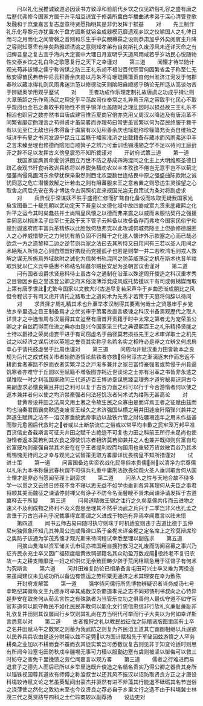 <!-- { "loadSidebar": true } -->
　　问以礼化民推诚致道必因读书方致淳和验前代乡饮之仪见跻俗礼容之盛有唐之后歴代弗修今国家方属于升平俎豆谅宜于修袭所冀白华播曲诱孝弟于深心清管登歌发融和于庶彚嘉言复古虚意待贤愿指明其是非仍发挥于损益
　　对
　　先王制作礼乐化导黎元亦犹置水于盘方圆斯就镕金成器模范靡遗观乡饮之仪喻国人之礼俾日而习之月而化之闻管磬之音则和乐生乎中矣覩樽彛之设则恭肃加乎外矣阅賔主升降之容则知尊卑有序矣熟雅颂诱谕之意则知孝弟有自矣斯礼久废淳风未还详天命之有归俾吾皇之复古宜乎海内大定寰中大理日月宣明乎天道风雨咸若乎岁功民心悦随物性交泰乡饮之礼白华之歌愿复行之天下之幸谨对
　　第三道
　　闻懐才待举随计观光苟非该博之儒宁称询谋之防三王礼乐胡不相沿百代职官何因繁省孟子称至仁无敌安得苗民弗恭仲尼云积善余庆曷以丹朱不肖瑶琨篠簜贡自何州淮济江河发于何郡春秋以藏冰得礼则风雨弗迷洪范以修德动天则隂阳自顺惑乎确论无所适从高谈勿吝于辨疑奥学用观乎歴试
　　对
　　王者功成作乐理定制礼故唐虞之功成乎揖让则大章箫韶之乐作焉汤武之理定乎平荡故司仪奉常之礼异焉玉帛之容取乎化民心不取乎观阅也金石之奏取乎和物性不贵乎锵洋也盖随时之理乱因时以损益故三王礼乐不相沿也职官之数亦然书曰唐虞建官惟百夏商官倍亦克用乂周汉以降迨及有唐沿革不同繁省靡定酌理言之苟得贤才虽简畧而亦理苟曰常吏虽官繁以何为苗民终服于舞干有以见至仁无敌也丹朱得备于虞賔有以见积善余庆也瑶琨称珍篠簜充贡贡自维扬之域详乎有夏之书河发源乎昆丘江滥觞于嶓冡淮济之出载籍备存藏冰而风雨弗迷申丰之言未臻至理也修德而隂阳自顺箕子之辨乃可垂训也锡浅陋之学不足以待问王庭葑菲之辞不足以发挥古义傍皇震恐不知所裁谨对
　　开封府试策三道
　　第一道
　　我国家诞膺景命爰创洪图立万世不防之基成四海混同之化主上大明维照圣德日跻乙夜观书旰食听政训兵练将以养鋭务穑劝农以丰本孜孜不倦岂无意乎岂不以蓟北强藩尚侵禹画河东余孽犹保枭巢然则西北欢盟数世连结畏中原之强盛曲陈款附之诚忧同恶之危亡潜懐救解之计若击之则有阻蕃服来王之意若置之则恐违生灵徯望之心取舍之间后先安在秀才博达今古洞照机宜来觇国光岂无良策试为条对将副虚求
　　对
　　兵贵伐乎深谋妖不胜乎盛德仁修而犷骜自化备设而攻取无疑我国家光启宝图垂二十载先朝以武功定天下吾皇以文德化域中故四裔咸賔九贡来底雍熙之化升平之运今其时矣蠢兹并土尚隔皇风懐之以德而弗来震之以威而未服怙契丹之强援幸同恶以相济孟子曰至仁无敌于天下管子云料备以攻备备存而弗攻今国家民俗宁和提封遐逺府库丰富兵革精练以此胜敌何敌弗克以此攻城何城弗降主上但欲修德服匪人之心养威惜黎元之力何忧有苗负固不归舞干之化逺人懐诈外示款塞之心而已哉必欲念一方之遗黎释二边之逆节则兵家之法曰去其所恃又曰用间有三若以圣人用间之术絶叛人所恃之心则自然盟好携疑而党援孤孑也若是则举一并二若吹鸿毛则戎人救解之谋无所施焉外域款附之诚化为信矣书轨混同之防英威荡定之机在斯术也昔羊祜取呉犹以仁义呉中感惠不称祜名矧蕞尔贼臣安足为圣朝言议也谨对
　　第二道
　　问有国者设爵求贤悬科待士虽古今之通制在沿革以殊途周开俊造之科汉重孝秀之目皆因乡曲之誉遂登公卿之府末俗浇薄浮竞成风或托势援以干有司或假梯媒而取上第有唐季世此尤繁今国家以文教大兴古道尽复若采声华于乡曲恐渐成朋比之风但令程试于有司又虑开请托之路取士之道何术为先秀才若策于天庭将何辞以待问
　　对
　　求贤择才周礼精其术也升亷举孝汉制得其要焉何哉士之贤愚审乎乡党故乡举里选之目王制备焉才之优劣审乎策畧故直言极谏之科汉书备焉观歴代之取人详贤才之中选惟周与汉最得其宜迨至有唐首开贡籍于时中太常之第者尤为宠荣虽公卿之才自兹而得而仕进之典亦由是兴今国家采三代之典谟熙百王之礼乐精择贤能之士待以爵禄之荣尚虑妄干进于有司窃虚名于曲径莫若损益先王之术审详取士之机先试之以经济之谋后访以英翘之誉责其实称乎名若名实之相符必是非之立辨又何虑启幸心于请托鼓虚誉于比周也谨对
　　第三道
　　问周均井赋汉重力田皆敦本之良规为后代之成式税关市者始防游惰论盐铁者亦救俗何淳古之渐漓逐末作而忘返不耕而食者塞路不织而衣者实繁浮泛之戸渐多兼并之家日富恃豪强者或势侵于州县逼饥寒者亦难守于丘园以至赋籍不増版图亦耗近世谈论之士亦有沿革之书皆非永逺之谋惟取一时之利我国家政同三代道迈百王博访羣谋思臻至理秀才道穷秘奥识洞古今来副虚求必懐良策且井田之利可以复于古否力啬之科可以行于今否游惰者何以使之返本兼并者何以使之均济禁豪强者何法拯饥冻者何术试为缕陈无甚高论
　　对
　　昔黄帝设井田之法周文用土著之令故生民之众寡由是而详焉王者之征赋由兹而均也洎秦君图霸商鞅适变废哲王经久之术济强国纵横之用井田遽废阡陌骤兴兼并之弊遂生赋舆之法不一洎汉家垂统武帝事边以盐铁六管之财佐疆埸连年之用末作益甚而黎元愈困后代救时之者或以土断禁流亡之俗或以常平均丰歉之民牢笼万邦平准百货信史备载斯言可征夫井田之赋千古絶迹不可复也力田之科前王所行未足尚也使游惰者返本莫若利其衣食之源使饥冻者相济莫若抑兼并之人也兼并既抑则贫富自均贫富既均则豪强自禁其术安在在乎王者提利权而均国用也重轻万货敛散百谷乃其术焉锡愧无待问之才幸与观光之试智策无取方畧靡详忧畏徬皇不知所措谨对
　　试进士策
　　第一道
　　问富国备边实资农战化民导俗本贵儒尚以清净为宗尊儒以礼乐为本书称偃武春秋谓不可弭兵礼重中庸刑法欲畏如观火圣人垂训取舍何从国士懐才是非必当愿闻至理上副旁求
　　第二道
　　问圣人之性与天地合故不待多学一以贯之又云终日终夜不食不寝以思无益不如学也垂训各异其理何从夫臣之事君将顺其美而魏征之谏请停封禅父有诤子不防令名而瞽瞍不贤未闻谏诤请发挥于古道冀释去于所疑
　　第三道
　　问易道精微王弼之注行之久矣羣儒共传而云进物之速义不及利成物之终利不及义尝思至理其不然乎汤武之兵兴于二季岂非义也孔孟之言垂于万古岂非利乎况裁事得宜而谓之义进成于物岂有异焉幸闻嘉言以祛未悟
　　第四道
　　闻书云师古易曰随时执守则昧于时机适变则违于古道比德于玉仲尼何独佩象环知几其神周公岂或罹谗口系于金柅未详金柅之定名席上之珍莫辩席珍之奥防子该通为学茂秀懐才观光斯来待问程试幸悉至理以副旌求
　　第五道
　　问摘山煑海以资军储关讥市征亦禆国用自搜狩教习之礼废而防阅召募之事兴乃征齐民永充士卒又因广福硕度缁黄故祠部籍名其众动盈万数戎麾役终老不复归农故一夫之耕支赡靡足一妇之织供亿无余致田畴少辟于荒闲租赋急用于征督子有何术为究斯言
　　第六道
　　问井田难复防论已相承备言屯田可兴士卒又难为两役迩来虽闻建议未见成功所以备边有馈运之劳积粟无通济之术其理安在幸为敷陈
　　开封府发解策
　　第一道
　　强学待问儒行所先博物辨疑识者当务成汤七号幸略纪其徽称文王九德亦可举其成数汉杂霸道孝元之志不同郑铸刑书叔向之心特异是非安在取舍何从荀孟言性之有殊孰者为当管乐立功之俱善何人最优守道不如守官官非道何以能守教民不如化民民非教何以能化文行忠信忠信非行欤礼义亷耻亷耻非礼欤复井田则其议屡闻行乡饮则其礼尚在方当明代可举而行子大夫以为何如幸详斯言悉意以对
　　第二道
　　古者搜狩之礼以教民战征伐之际稽诸版图里闾有士卒之名井田赋马牛之数聚之则蓄为我武防之则复为齐民洎王道其亡霸图相继以兵逞欲以民养兵兵农由是遂分财用以兹不足筦以为国计赋租先于军储因兹游惰之人罕务耕桑之业加以不耕而食不蚕而衣其徒实繁岂可悉数议复古则见非于知变论适时则思有所闻今沿塞屯田防秋戍卒疆埸无事可力穑以服勤边塞有虞则被坚以御侮可以救三时妨夺之害免千里挽馈之劳伫闻嘉言以观方畧
　　第三道
　　儒者之行难进而易退君子之德先人而后已所以乡举里选既升俊造之名循名责实乃得公卿之器贵其身所以锱铢视国尊其道故有师傅之称洎叔世以还其风不振汉以诏防取贤良方正之才唐设科塲较诗赋文论之艺虽英髦间出豪杰并驱然有进不斧藻其行能退不砥砺其名节岂俗之浇薄使之然化之敦劝未至也今议贤良之荐必自于乡里文行之选不由于科塲冀士林茂三代之英贤路导四科之士伫聆商较以副荐扬
　　设边吏对
